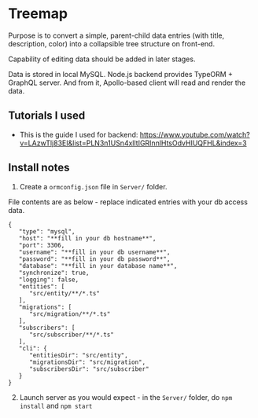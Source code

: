 # Treemap

Purpose is to convert a simple, parent-child data entries (with title, description, color) into a collapsible tree structure on front-end.

Capability of editing data should be added in later stages.

Data is stored in local MySQL. Node.js backend provides TypeORM + GraphQL server. And from it, Apollo-based client will read and render the data.

## Tutorials I used

- This is the guide I used for backend: https://www.youtube.com/watch?v=LAzwTlj83EI&list=PLN3n1USn4xlltIGRInnlHtsOdvHIUQFHL&index=3

## Install notes

1. Create a `ormconfig.json` file in `Server/` folder. 

File contents are as below - replace indicated entries with your db access data.

```
{
   "type": "mysql",
   "host": "**fill in your db hostname**",
   "port": 3306,
   "username": "**fill in your db username**",
   "password": "**fill in your db password**",
   "database": "**fill in your database name**",
   "synchronize": true,
   "logging": false,
   "entities": [
      "src/entity/**/*.ts"
   ],
   "migrations": [
      "src/migration/**/*.ts"
   ],
   "subscribers": [
      "src/subscriber/**/*.ts"
   ],
   "cli": {
      "entitiesDir": "src/entity",
      "migrationsDir": "src/migration",
      "subscribersDir": "src/subscriber"
   }
}
```

2. Launch server as you would expect - in the `Server/` folder, do `npm install` and `npm start`